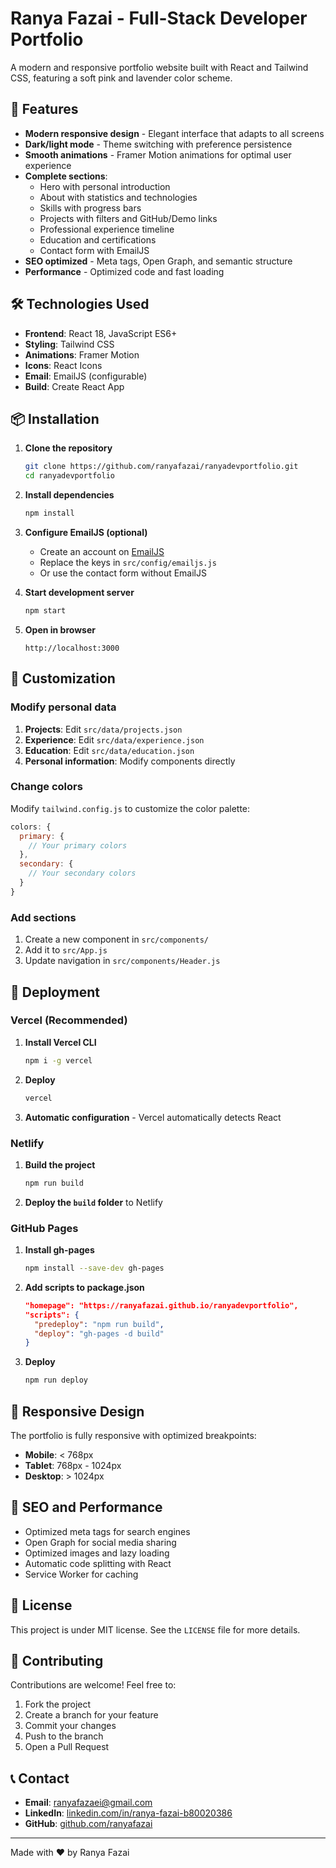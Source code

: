 # Ranya Fazai - Full-Stack Developer Portfolio

A modern and responsive portfolio website built with React and Tailwind CSS, featuring a soft pink and lavender color scheme.

## 🚀 Features

- **Modern responsive design** - Elegant interface that adapts to all screens
- **Dark/light mode** - Theme switching with preference persistence
- **Smooth animations** - Framer Motion animations for optimal user experience
- **Complete sections**:
  - Hero with personal introduction
  - About with statistics and technologies
  - Skills with progress bars
  - Projects with filters and GitHub/Demo links
  - Professional experience timeline
  - Education and certifications
  - Contact form with EmailJS
- **SEO optimized** - Meta tags, Open Graph, and semantic structure
- **Performance** - Optimized code and fast loading

## 🛠️ Technologies Used

- **Frontend**: React 18, JavaScript ES6+
- **Styling**: Tailwind CSS
- **Animations**: Framer Motion
- **Icons**: React Icons
- **Email**: EmailJS (configurable)
- **Build**: Create React App

## 📦 Installation

1. **Clone the repository**
   ```bash
   git clone https://github.com/ranyafazai/ranyadevportfolio.git
   cd ranyadevportfolio
   ```

2. **Install dependencies**
   ```bash
   npm install
   ```

3. **Configure EmailJS (optional)**
   - Create an account on [EmailJS](https://www.emailjs.com/)
   - Replace the keys in `src/config/emailjs.js`
   - Or use the contact form without EmailJS

4. **Start development server**
   ```bash
   npm start
   ```

5. **Open in browser**
   ```
   http://localhost:3000
   ```

## 🎨 Customization

### Modify personal data

1. **Projects**: Edit `src/data/projects.json`
2. **Experience**: Edit `src/data/experience.json`
3. **Education**: Edit `src/data/education.json`
4. **Personal information**: Modify components directly

### Change colors

Modify `tailwind.config.js` to customize the color palette:

```javascript
colors: {
  primary: {
    // Your primary colors
  },
  secondary: {
    // Your secondary colors
  }
}
```

### Add sections

1. Create a new component in `src/components/`
2. Add it to `src/App.js`
3. Update navigation in `src/components/Header.js`

## 🚀 Deployment

### Vercel (Recommended)

1. **Install Vercel CLI**
   ```bash
   npm i -g vercel
   ```

2. **Deploy**
   ```bash
   vercel
   ```

3. **Automatic configuration** - Vercel automatically detects React

### Netlify

1. **Build the project**
   ```bash
   npm run build
   ```

2. **Deploy the `build` folder** to Netlify

### GitHub Pages

1. **Install gh-pages**
   ```bash
   npm install --save-dev gh-pages
   ```

2. **Add scripts to package.json**
   ```json
   "homepage": "https://ranyafazai.github.io/ranyadevportfolio",
   "scripts": {
     "predeploy": "npm run build",
     "deploy": "gh-pages -d build"
   }
   ```

3. **Deploy**
   ```bash
   npm run deploy
   ```

## 📱 Responsive Design

The portfolio is fully responsive with optimized breakpoints:

- **Mobile**: < 768px
- **Tablet**: 768px - 1024px
- **Desktop**: > 1024px

## 🎯 SEO and Performance

- Optimized meta tags for search engines
- Open Graph for social media sharing
- Optimized images and lazy loading
- Automatic code splitting with React
- Service Worker for caching

## 📄 License

This project is under MIT license. See the `LICENSE` file for more details.

## 🤝 Contributing

Contributions are welcome! Feel free to:

1. Fork the project
2. Create a branch for your feature
3. Commit your changes
4. Push to the branch
5. Open a Pull Request

## 📞 Contact

- **Email**: ranyafazaei@gmail.com
- **LinkedIn**: [linkedin.com/in/ranya-fazai-b80020386](https://linkedin.com/in/ranya-fazai-b80020386)
- **GitHub**: [github.com/ranyafazai](https://github.com/ranyafazai)

---

Made with ❤️ by Ranya Fazai
